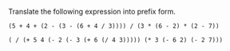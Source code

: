Translate the following expression into prefix form.  

```
(5 + 4 + (2 - (3 - (6 + 4 / 3)))) / (3 * (6 - 2) * (2 - 7))
```

```
( / (+ 5 4 (- 2 (- 3 (+ 6 (/ 4 3))))) (* 3 (- 6 2) (- 2 7)))
```
